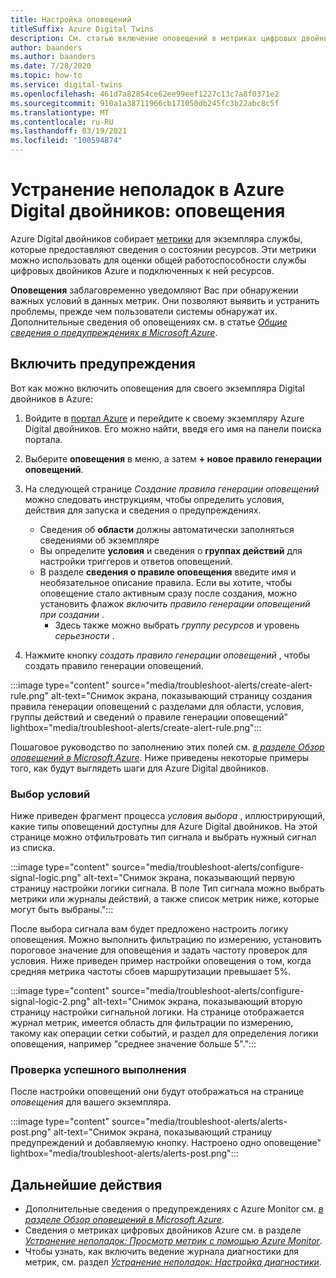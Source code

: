 ```yaml
---
title: Настройка оповещений
titleSuffix: Azure Digital Twins
description: См. статью включение оповещений в метриках цифровых двойников Azure.
author: baanders
ms.author: baanders
ms.date: 7/28/2020
ms.topic: how-to
ms.service: digital-twins
ms.openlocfilehash: 461d7a82854ce62ee99eef1227c13c7a8f0371e2
ms.sourcegitcommit: 910a1a38711966cb171050db245fc3b22abc8c5f
ms.translationtype: MT
ms.contentlocale: ru-RU
ms.lasthandoff: 03/19/2021
ms.locfileid: "100594874"
---
```

# <a name="troubleshooting-azure-digital-twins-alerts"></a>Устранение неполадок в Azure Digital двойников: оповещения

Azure Digital двойников собирает [метрики](troubleshoot-metrics.md) для экземпляра службы, которые предоставляют сведения о состоянии ресурсов. Эти метрики можно использовать для оценки общей работоспособности службы цифровых двойников Azure и подключенных к ней ресурсов.

**Оповещения** заблаговременно уведомляют Вас при обнаружении важных условий в данных метрик. Они позволяют выявить и устранить проблемы, прежде чем пользователи системы обнаружат их. Дополнительные сведения об оповещениях см. в статье [*Общие сведения о предупреждениях в Microsoft Azure*](../azure-monitor/alerts/alerts-overview.md).

## <a name="turn-on-alerts"></a>Включить предупреждения

Вот как можно включить оповещения для своего экземпляра Digital двойников в Azure:

1. Войдите в [портал Azure](https://portal.azure.com) и перейдите к своему экземпляру Azure Digital двойников. Его можно найти, введя его имя на панели поиска портала. 

2. Выберите **оповещения** в меню, а затем **+ новое правило генерации оповещений**.

3. На следующей странице *Создание правила генерации оповещений* можно следовать инструкциям, чтобы определить условия, действия для запуска и сведения о предупреждениях.     
    * Сведения об **области** должны автоматически заполняться сведениями об экземпляре
    * Вы определите **условия** и сведения о **группах действий** для настройки триггеров и ответов оповещений.
    * В разделе **сведения о правиле оповещения** введите имя и необязательное описание правила. Если вы хотите, чтобы оповещение стало активным сразу после создания, можно установить флажок _включить правило генерации оповещений при создании_ .
        - Здесь также можно выбрать _группу ресурсов_ и уровень _серьезности_ .

4. Нажмите кнопку _создать правило генерации оповещений_ , чтобы создать правило генерации оповещений.

:::image type="content" source="media/troubleshoot-alerts/create-alert-rule.png" alt-text="Снимок экрана, показывающий страницу создания правила генерации оповещений с разделами для области, условия, группы действий и сведений о правиле генерации оповещений" lightbox="media/troubleshoot-alerts/create-alert-rule.png":::

Пошаговое руководство по заполнению этих полей см. [*в разделе Обзор оповещений в Microsoft Azure*](../azure-monitor/alerts/alerts-overview.md). Ниже приведены некоторые примеры того, как будут выглядеть шаги для Azure Digital двойников.

### <a name="select-conditions"></a>Выбор условий

Ниже приведен фрагмент процесса *условия выбора* , иллюстрирующий, какие типы оповещений доступны для Azure Digital двойников. На этой странице можно отфильтровать тип сигнала и выбрать нужный сигнал из списка.

:::image type="content" source="media/troubleshoot-alerts/configure-signal-logic.png" alt-text="Снимок экрана, показывающий первую страницу настройки логики сигнала. В поле Тип сигнала можно выбрать метрики или журналы действий, а также список метрик ниже, которые могут быть выбраны.":::

После выбора сигнала вам будет предложено настроить логику оповещения. Можно выполнить фильтрацию по измерению, установить пороговое значение для оповещения и задать частоту проверок для условия. Ниже приведен пример настройки оповещения о том, когда средняя метрика частоты сбоев маршрутизации превышает 5%.

:::image type="content" source="media/troubleshoot-alerts/configure-signal-logic-2.png" alt-text="Снимок экрана, показывающий вторую страницу настройки сигнальной логики. На странице отображается журнал метрик, имеется область для фильтрации по измерению, такому как операции сетки событий, и раздел для определения логики оповещения, например &quot;среднее значение больше 5&quot;.":::

### <a name="verify-success"></a>Проверка успешного выполнения

После настройки оповещений они будут отображаться на странице *оповещения* для вашего экземпляра.
 
:::image type="content" source="media/troubleshoot-alerts/alerts-post.png" alt-text="Снимок экрана, показывающий страницу предупреждений и добавляемую кнопку. Настроено одно оповещение" lightbox="media/troubleshoot-alerts/alerts-post.png":::

## <a name="next-steps"></a>Дальнейшие действия

* Дополнительные сведения о предупреждениях с Azure Monitor см. [*в разделе Обзор оповещений в Microsoft Azure*](../azure-monitor/alerts/alerts-overview.md).
* Сведения о метриках цифровых двойников Azure см. в разделе [*Устранение неполадок: Просмотр метрик с помощью Azure Monitor*](troubleshoot-metrics.md).
* Чтобы узнать, как включить ведение журнала диагностики для метрик, см. раздел [*Устранение неполадок: Настройка диагностики*](troubleshoot-diagnostics.md).
